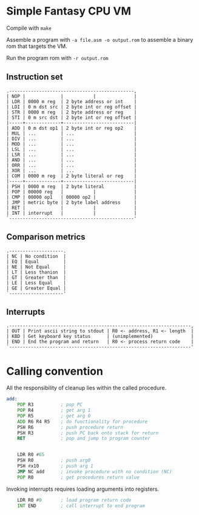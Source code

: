 # Simple Fantasy CPU VM

Compile with `make`

Assemble a program with `-a file.asm -o output.rom` to assemble a binary rom that targets the VM.

Run the program rom with `-r output.rom`

## Instruction set

    .----------------------------------------------,
	| NOP |             |           |              |
	| LDR | 0000 m reg  | 2 byte address or int    |
	| LDI | 0 m dst src | 2 byte int or reg offset |
	| STR | 0000 m reg  | 2 byte address or reg    |
	| STI | 0 m src dst | 2 byte int or reg offset |
    |-----+-------------+--------------------------|
	| ADD | 0 m dst op1 | 2 byte int or reg op2    |
	| MUL | ...         | ...                      |
	| DIV | ...         | ...                      |
    | MOD | ...         | ...                      |
	| LSL | ...         | ...                      |
    | LSR | ...         | ...                      |
    | AND | ...         | ...                      |
    | ORR | ...         | ...                      |
    | XOR | ...         | ...                      |
    | COM | 0000 m reg  | 2 byte literal or reg    |
    |-----+-------------+--------------------------|
	| PSH | 0000 m reg  | 2 byte literal           |
    | POP | 00000 reg   |           |              |
    | CMP | 00000 op1   | 00000 op2 |              |
    | JMP | metric byte | 2 byte label address     |
    | RET |             |           |              |
    | INT | interrupt   |           |              |
    `----------------------------------------------'

## Comparison metrics

    .--------------------.
    | NC | No condition  |
    | EQ | Equal         |
    | NE | Not Equal     |
    | LT | Less thanion  |
    | GT | Greater than  |
    | LE | Less Equal    |
    | GE | Greater Equal |
    `--------------------'

## Interrupts

    .-------------------------------------------------------------------,
    | OUT | Print ascii string to stdout | R0 <- address, R1 <- length  |
    | KBD | Get keyboard key status      | (unimplemented)              |
    | END | End the program and return   | R0 <- process return code    |
    `-------------------------------------------------------------------'
 

# Calling convention

All the responsibility of cleanup lies within the called procedure.

```asm
add:
	POP R3          ; pop PC
	POP R4          ; get arg 1
	POP R5          ; get arg 0
	ADD R6 R4 R5    ; do functionality for procedure
	PSH R6          ; push procedure return
	PSH R3          ; push PC back onto stack for return
	RET             ; pop and jump to program counter


    LDR R0 #65      
	PSH R0          ; push arg0 
	PSH #x10        ; push arg 1
	JMP NC add      ; invoke procedure with no condition (NC)
	POP R0          ; get procedures return value

```

Invoking interrupts requires loading arguments into registers.

```asm
	LDR R0 #0       ; load program return code
	INT END         ; call interrupt to end program
```
